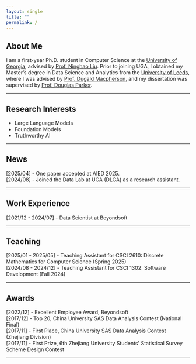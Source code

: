 ```yaml
---
layout: single
title: ""
permalink: /
---
```


## About Me

I am a first-year Ph.D. student in Computer Science at the [University of Georgia](https://www.uga.edu/), advised by [Prof. Ninghao Liu](https://cobweb.cs.uga.edu/~ninghaoliu/). Prior to joining UGA, I obtained my Master’s degree in Data Science and Analytics from the [University of Leeds](https://www.leeds.ac.uk/), where I was advised by [Prof. Dugald Macpherson](https://eps.leeds.ac.uk/maths/staff/4056/professor-dugald-macpherson), and my dissertation was supervised by [Prof. Douglas Parker](https://eps.leeds.ac.uk/maths/staff/9226/douglas-parker).

---

## Research Interests

- Large Language Models  
- Foundation Models 
- Truthworthy AI

---

## News

[2025/04] - One paper accepted at AIED 2025.  
[2024/08] - Joined the Data Lab at UGA (DLGA) as a research assistant.

---

## Work Experience

[2021/12 - 2024/07] - Data Scientist at Beyondsoft

---

## Teaching
[2025/01 - 2025/05] - Teaching Assistant for CSCI 2610: Discrete Mathematics for Computer Science (Spring 2025)  
[2024/08 - 2024/12] - Teaching Assistant for CSCI 1302: Software Development (Fall 2024)

---

## Awards

[2022/12] - Excellent Employee Award, Beyondsoft  
[2017/12] - Top 20, China University SAS Data Analysis Contest (National Final)  
[2017/11] - First Place, China University SAS Data Analysis Contest (Zhejiang Division)  
[2017/11] - First Prize, 6th Zhejiang University Students' Statistical Survey Scheme Design Contest

---
